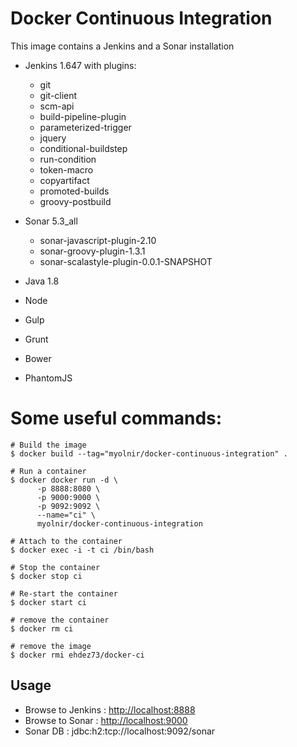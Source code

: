 # Docker Continuous Integration

This image contains a Jenkins and a Sonar installation

* Jenkins 1.647 with plugins:
   * git
   * git-client
   * scm-api
   * build-pipeline-plugin
   * parameterized-trigger
   * jquery
   * conditional-buildstep
   * run-condition
   * token-macro
   * copyartifact
   * promoted-builds
   * groovy-postbuild


* Sonar 5.3_all
   * sonar-javascript-plugin-2.10
   * sonar-groovy-plugin-1.3.1
   * sonar-scalastyle-plugin-0.0.1-SNAPSHOT

* Java 1.8
* Node
* Gulp
* Grunt
* Bower
* PhantomJS



# Some useful commands:

    # Build the image
    $ docker build --tag="myolnir/docker-continuous-integration" .

    # Run a container
    $ docker docker run -d \
          -p 8888:8080 \
          -p 9000:9000 \
          -p 9092:9092 \
          --name="ci" \
          myolnir/docker-continuous-integration

    # Attach to the container
    $ docker exec -i -t ci /bin/bash

    # Stop the container
    $ docker stop ci

    # Re-start the container
    $ docker start ci

    # remove the container
    $ docker rm ci

    # remove the image
    $ docker rmi ehdez73/docker-ci


## Usage
* Browse to Jenkins : [http://localhost:8888](http://localhost:8888)
* Browse to Sonar : [http://localhost:9000](http://localhost:9000)
* Sonar DB : jdbc:h2:tcp://localhost:9092/sonar